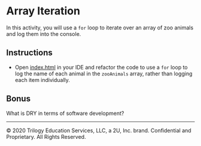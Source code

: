 # Array Iteration

In this activity, you will use a `for` loop to iterate over an array of zoo animals and log them into the console.

## Instructions

* Open [index.html](Unsolved/index.html) in your IDE and refactor the code to use a `for` loop to log the name of each animal in the `zooAnimals` array, rather than logging each item individually.

## Bonus

What is DRY in terms of software development?

---
© 2020 Trilogy Education Services, LLC, a 2U, Inc. brand. Confidential and Proprietary. All Rights Reserved.